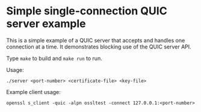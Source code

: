 Simple single-connection QUIC server example
============================================

This is a simple example of a QUIC server that accepts and handles one
connection at a time. It demonstrates blocking use of the QUIC server API.

Type `make` to build and `make run` to run.

Usage:

```
./server <port-number> <certificate-file> <key-file>
```

Example client usage:

```
openssl s_client -quic -alpn ossltest -connect 127.0.0.1:<port-number>
```
